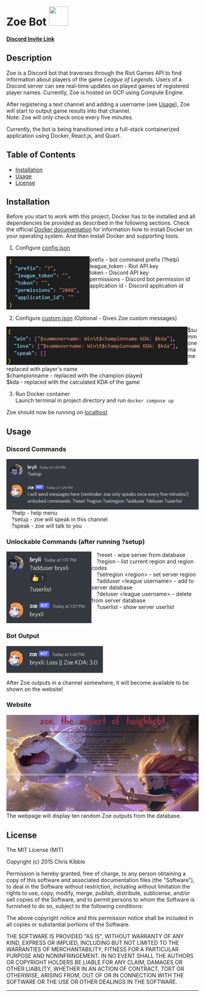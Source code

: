 # Zoe Bot <img src=public/favicon.ico width="50" height="50">
**[Discord Invite Link](https://discord.com/api/oauth2/authorize?client_id=1014214102459093105&permissions=2048&scope=bot)**  

## Description

Zoe is a Discord bot that traverses through the Riot Games API to find information about players of the game *League of Legends*. Users of a Discord server can see real-time updates on played games of registered player names. Currently, Zoe is hosted on GCP using Compute Engine.  

After registering a text channel and adding a username (see [Usage](#Usage)), Zoe will start to output game results into that channel.  
Note: Zoe will only check once every five minutes.

Currently, the bot is being transitioned into a full-stack containerized application using Docker, React.js, and Quart.

## Table of Contents

- [Installation](#installation)
- [Usage](#usage)
- [License](#license)

## Installation

Before you start to work with this project, Docker has to be installed and all dependencies be provided as described in the following sections.
Check the official [Docker documentation](https://docs.docker.com/engine/) for information how to install Docker on your operating system. And then install Docker and supporting tools.

1. Configure [config.json](backend/config%20-%20Copy.json)  
<img src=public/config.png align='left'>
prefix - bot command prefix (?help)<br>
league_token - Riot API key<br>
token - Discord API key<br>
permissions - Discord bot permission id<br>
application id - Discord application id

<br clear='left'/>

2. Configure [custom.json](backend/templates/custom%20-%20Copy.json) (Optional - Gives Zoe custom messages)  
<img src=public/custom.png align='left'>
&dollar;summonername - replaced with player's name<br>
&dollar;championname - replaced with the champion played<br> 
&dollar;kda - replaced with the calculated KDA of the game

<br clear='left'/>

3. Run Docker container  
Launch terminal in project directory and run ```docker compose up```  

Zoe should now be running on [localhost](http://localhost)

## Usage

### Discord Commands

<img src=public/setup.png align='left'>
&emsp;?help - help menu<br>
&emsp;?setup - zoe will speak in this channel<br>
&emsp;?speak - zoe will talk to you

<br clear='left'/>

### Unlockable Commands (after running ?setup)

<img src=public/adduser.png align='left'>
&emsp;?reset - wipe server from database<br>
&emsp;?region - list current region and region codes<br> 
&emsp;?setregion &lt;region&gt; - set server region<br>
&emsp;?adduser &lt;league username&gt; - add to server database<br>
&emsp;?deluser &lt;league username&gt; - delete from server database<br>
&emsp;?userlist - show server userlist<br>

<br clear='left'/>

### Bot Output

<img src=public/output.png>

After Zoe outputs in a channel somewhere, it will become available to be shown on the website!

### Website

<img src=public/webpage.png>
The webpage will display ten random Zoe outputs from the database.

## License

The MIT License (MIT)

Copyright (c) 2015 Chris Kibble

Permission is hereby granted, free of charge, to any person obtaining a copy of this software and associated documentation files (the "Software"), to deal in the Software without restriction, including without limitation the rights to use, copy, modify, merge, publish, distribute, sublicense, and/or sell copies of the Software, and to permit persons to whom the Software is furnished to do so, subject to the following conditions:

The above copyright notice and this permission notice shall be included in all copies or substantial portions of the Software.

THE SOFTWARE IS PROVIDED "AS IS", WITHOUT WARRANTY OF ANY KIND, EXPRESS OR IMPLIED, INCLUDING BUT NOT LIMITED TO THE WARRANTIES OF MERCHANTABILITY, FITNESS FOR A PARTICULAR PURPOSE AND NONINFRINGEMENT. IN NO EVENT SHALL THE AUTHORS OR COPYRIGHT HOLDERS BE LIABLE FOR ANY CLAIM, DAMAGES OR OTHER LIABILITY, WHETHER IN AN ACTION OF CONTRACT, TORT OR OTHERWISE, ARISING FROM, OUT OF OR IN CONNECTION WITH THE SOFTWARE OR THE USE OR OTHER DEALINGS IN THE SOFTWARE.

---
